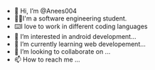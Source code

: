 - 👋 Hi, I’m @Anees004
- 👨‍💻I'm a software engineering student.
- ⌨️I love to work in different coding languages
- 👀 I’m interested in android development...
- 🌱 I’m currently learning web developement...
- 💞️ I’m looking to collaborate on ...
- 📫 How to reach me ...

<!---
Anees004/Anees004 is a ✨ special ✨ repository because its `README.md` (this file) appears on your GitHub profile.
You can click the Preview link to take a look at your changes.
--->
